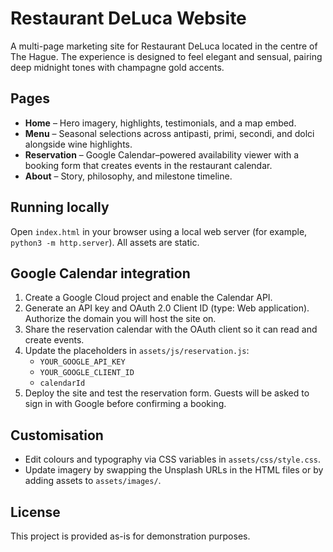 # Restaurant DeLuca Website

A multi-page marketing site for Restaurant DeLuca located in the centre of The Hague. The experience is designed to feel elegant and
sensual, pairing deep midnight tones with champagne gold accents.

## Pages
- **Home** – Hero imagery, highlights, testimonials, and a map embed.
- **Menu** – Seasonal selections across antipasti, primi, secondi, and dolci alongside wine highlights.
- **Reservation** – Google Calendar–powered availability viewer with a booking form that creates events in the restaurant calendar.
- **About** – Story, philosophy, and milestone timeline.

## Running locally
Open `index.html` in your browser using a local web server (for example, `python3 -m http.server`). All assets are static.

## Google Calendar integration
1. Create a Google Cloud project and enable the Calendar API.
2. Generate an API key and OAuth 2.0 Client ID (type: Web application). Authorize the domain you will host the site on.
3. Share the reservation calendar with the OAuth client so it can read and create events.
4. Update the placeholders in `assets/js/reservation.js`:
   - `YOUR_GOOGLE_API_KEY`
   - `YOUR_GOOGLE_CLIENT_ID`
   - `calendarId`
5. Deploy the site and test the reservation form. Guests will be asked to sign in with Google before confirming a booking.

## Customisation
- Edit colours and typography via CSS variables in `assets/css/style.css`.
- Update imagery by swapping the Unsplash URLs in the HTML files or by adding assets to `assets/images/`.

## License
This project is provided as-is for demonstration purposes.
